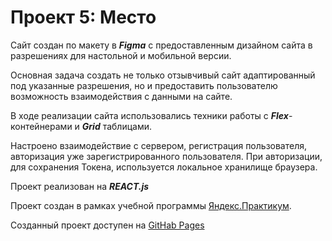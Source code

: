 # Проект 5: Место

Сайт создан по макету в **_Figma_** с предоставленным дизайном сайта в разрешениях для настольной и мобильной версии.

Основная задача создать не только отзывчивый сайт адаптированный под указанные разрешения, но и предоставить пользователю возможность взаимодействия с данными на сайте.

В ходе реализации сайта использовались техники работы с **_Flex_**-контейнерами и **_Grid_** таблицами.

Настроено взаимодействие с сервером, регистрация пользователя, авторизация уже зарегистрированного пользователя. При авторизации, для
сохранения Токена, используется локальное хранилище браузера.

Проект реализован на **_REACT.js_**

Проект создан в рамках учебной программы [Яндекс.Практикум](https://praktikum.yandex.ru).

Созданный проект доступен на [GitHab Pages](https://sergeyk2004.github.io/react-mesto-auth/)
